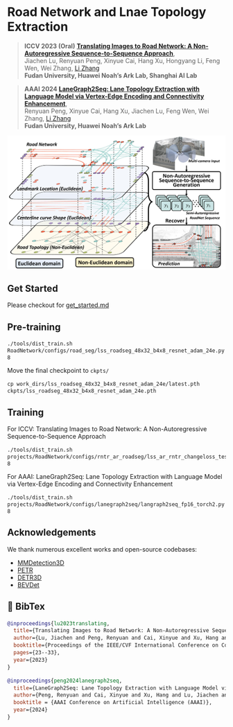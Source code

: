 # Road Network and Lnae Topology Extraction

> **ICCV 2023 (Oral)** [**Translating Images to Road Network: A Non-Autoregressive Sequence-to-Sequence Approach**](https://arxiv.org/abs/2402.08207),            
> Jiachen Lu, Renyuan Peng, Xinyue Cai, Hang Xu, Hongyang Li, Feng Wen, Wei Zhang, [Li Zhang](https://lzrobots.github.io)  
> **Fudan University, Huawei Noah’s Ark Lab, Shanghai AI Lab**

> **AAAI 2024** [**LaneGraph2Seq: Lane Topology Extraction with Language Model via Vertex-Edge Encoding and Connectivity Enhancement**](https://arxiv.org/abs/2401.17609),            
> Renyuan Peng, Xinyue Cai, Hang Xu, Jiachen Lu, Feng Wen, Wei Zhang, [Li Zhang](https://lzrobots.github.io)  
> **Fudan University, Huawei Noah’s Ark Lab**

![intro-fig](src/intro-fig-fig.jpg)

## Get Started
Please checkout for [get_started.md](get_started.md)
## Pre-training
```
./tools/dist_train.sh RoadNetwork/configs/road_seg/lss_roadseg_48x32_b4x8_resnet_adam_24e.py 8
```
Move the final checkpoint to `ckpts/`
```
cp work_dirs/lss_roadseg_48x32_b4x8_resnet_adam_24e/latest.pth ckpts/lss_roadseg_48x32_b4x8_resnet_adam_24e.pth
```
## Training
For ICCV: Translating Images to Road Network: A Non-Autoregressive Sequence-to-Sequence Approach
```
./tools/dist_train.sh projects/RoadNetwork/configs/rntr_ar_roadseg/lss_ar_rntr_changeloss_test_fp16_torch2.py 8
```
For AAAI: LaneGraph2Seq: Lane Topology Extraction with Language Model via Vertex-Edge Encoding and Connectivity Enhancement
```
./tools/dist_train.sh projects/RoadNetwork/configs/lanegraph2seq/langraph2seq_fp16_torch2.py 8
```

## Acknowledgements
We thank numerous excellent works and open-source codebases:
- [MMDetection3D](https://github.com/open-mmlab/mmdetection3d)
- [PETR](https://github.com/megvii-research/PETR)
- [DETR3D](https://github.com/WangYueFt/detr3d)
- [BEVDet](https://github.com/HuangJunJie2017/BEVDet)

## 📜 BibTex

```bibtex
@inproceedings{lu2023translating,
  title={Translating Images to Road Network: A Non-Autoregressive Sequence-to-Sequence Approach},
  author={Lu, Jiachen and Peng, Renyuan and Cai, Xinyue and Xu, Hang and Li, Hongyang and Wen, Feng and Zhang, Wei and Zhang, Li},
  booktitle={Proceedings of the IEEE/CVF International Conference on Computer Vision},
  pages={23--33},
  year={2023}
}
```


```bibtex
@inproceedings{peng2024lanegraph2seq,
  title={LaneGraph2Seq: Lane Topology Extraction with Language Model via Vertex-Edge Encoding and Connectivity Enhancement},
  author={Peng, Renyuan and Cai, Xinyue and Xu, Hang and Lu, Jiachen and Wen, Feng and Zhang, Wei and Zhang, Li},
  booktitle = {AAAI Conference on Artificial Intelligence (AAAI)},
  year={2024}
}
```
